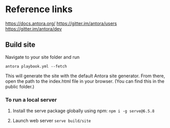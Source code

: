 # Reference links
https://docs.antora.org/
https://gitter.im/antora/users
https://gitter.im/antora/dev

## Build site
Navigate to your site folder and run

`antora playbook.yml --fetch`

This will generate the site with the default Antora site generator. From there, open the path to the index.html file in your browser. (You can find this in the public folder.)

### To run a local server

1. Install the serve package globally using npm:
`npm i -g serve@6.5.8`

2. Launch web server
`serve build/site`